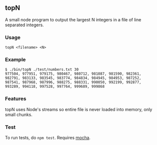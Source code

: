 ## topN
A small node program to output the largest N integers in a file of line separated integers.

### Usage
`topN <filename> <N>`

### Example

	$ ./bin/topN ./test/numbers.txt 30
	977504, 977951, 979175, 980467, 980712, 981087, 981590, 982361, 982791, 983133, 983545, 983774, 984834, 984945, 984953, 987252, 987541, 987968, 987996, 988275, 988331, 990050, 992199, 992877, 993289, 994118, 997528, 997764, 999689, 999868

### Features
topN uses Node's streams so entire file is never loaded into memory, only small chunks.

### Test
To run tests, do `npm test`. Requires [mocha](http://mochajs.org/).
